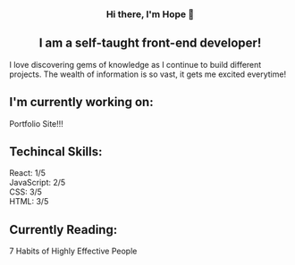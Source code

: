 
<h3 align="center">
  Hi there, I'm Hope 👋
 </h3>
 
 <h2 align="center">
  I am a self-taught front-end developer!
 </h2>
 
 I love discovering gems of knowledge as I continue to build different projects. The wealth of information is so vast, it gets me excited everytime!


## I'm currently working on:

Portfolio Site!!!

## Techincal Skills:

React: 1/5 </br>
JavaScript: 2/5 </br>
CSS: 3/5 </br>
HTML: 3/5 </br>

## Currently Reading:

7 Habits of Highly Effective People
